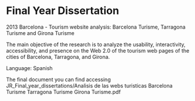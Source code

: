 # Final Year Dissertation

2013 Barcelona - Tourism website analysis: Barcelona Turisme, Tarragona Turisme and Girona Turisme

The main objective of the research is to analyze the usability, interactivity, accessibility, and presence on the Web 2.0 of the tourism web pages of the cities of Barcelona, Tarragona, and Girona.

Language: Spanish

The final document you can find accessing JR_Final_year_dissertations/Analisis de las webs turisticas Barcelona Turisme Tarragona Turisme Girona Turisme.pdf
